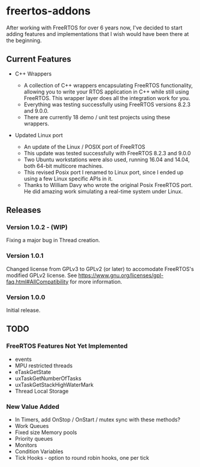 # freertos-addons

After working with FreeRTOS for over 6 years now, I've decided to start adding features and implementations that I wish would have been there at the beginning.

## Current Features

+ C++ Wrappers 
  - A collection of C++ wrappers encapsulating FreeRTOS functionality, allowing you to write your RTOS application in C++ while still using FreeRTOS. This wrapper layer does all the integration work for you.
  - Everything was testing successfully using FreeRTOS versions 8.2.3 and 9.0.0.
  - There are currently 18 demo / unit test projects using these wrappers.

+ Updated Linux port 
  - An update of the Linux / POSIX port of FreeRTOS
  - This update was tested successfully with FreeRTOS 8.2.3 and 9.0.0 
  - Two Ubuntu workstations were also used, running 16.04 and 14.04, both 64-bit multicore machines. 
  - This revised Posix port I renamed to Linux port, since I ended up using a few Linux specific APIs in it.
  - Thanks to William Davy who wrote the original Posix FreeRTOS port. He did amazing work simulating a real-time system under Linux.

## Releases

### Version 1.0.2 - (WIP)
Fixing a major bug in Thread creation.

### Version 1.0.1
Changed license from GPLv3 to GPLv2 (or later) to accomodate FreeRTOS's modified GPLv2 license.
See https://www.gnu.org/licenses/gpl-faq.html#AllCompatibility for more information.

### Version 1.0.0 
Initial release.

## TODO

### FreeRTOS Features Not Yet Implemented
+ events
+ MPU restricted threads
+ eTaskGetState
+ uxTaskGetNumberOfTasks
+ uxTaskGetStackHighWaterMark
+ Thread Local Storage

### New Value Added
+ In Timers, add OnStop / OnStart / mutex sync with these methods?
+ Work Queues
+ Fixed size Memory pools
+ Priority queues
+ Monitors 
+ Condition Variables
+ Tick Hooks - option to round robin hooks, one per tick


